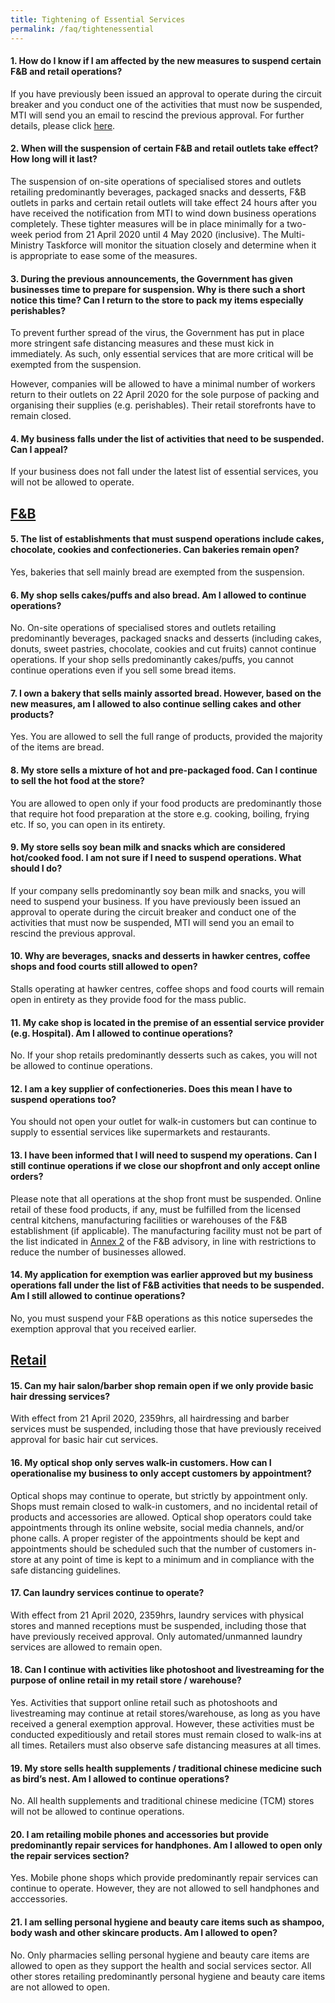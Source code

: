 ```yaml
---
title: Tightening of Essential Services
permalink: /faq/tightenessential
---
```


#### **1. How do I know if I am affected by the new measures to suspend certain F&B and retail operations?**
If you have previously been issued an approval to operate during the circuit breaker and you conduct one of the activities that must now be suspended, MTI will send you an email to rescind the previous approval. For further details, please click <a href="https://go.gov.sg/tightenmeansure" target="_blank">here</a>.

#### **2. When will the suspension of certain F&B and retail outlets take effect? How long will it last?**
The suspension of on-site operations of specialised stores and outlets retailing predominantly beverages, packaged snacks and desserts, F&B outlets in parks and certain retail outlets will take effect 24 hours after you have received the notification from MTI to wind down business operations completely. These tighter measures will be in place minimally for a two-week period from 21 April 2020 until 4 May 2020 (inclusive). The Multi-Ministry Taskforce will monitor the situation closely and determine when it is appropriate to ease some of the measures.

#### **3. During the previous announcements, the Government has given businesses time to prepare for suspension. Why is there such a short notice this time? Can I return to the store to pack my items especially perishables?**
To prevent further spread of the virus, the Government has put in place more stringent safe distancing measures and these must kick in immediately. As such, only essential services that are more critical will be exempted from the suspension.

However, companies will be allowed to have a minimal number of workers return to their outlets on 22 April 2020 for the sole purpose of packing and organising their supplies (e.g. perishables). Their retail storefronts have to remain closed.

#### **4. My business falls under the list of activities that need to be suspended. Can I appeal?**
If your business does not fall under the latest list of essential services, you will not be allowed to operate.


## **<ins>F&B</ins>**

#### **5. The list of establishments that must suspend operations include cakes, chocolate, cookies and confectioneries. Can bakeries remain open?**
Yes, bakeries that sell mainly bread are exempted from the suspension.

#### **6. My shop sells cakes/puffs and also bread. Am I allowed to continue operations?**
No. On-site operations of specialised stores and outlets retailing predominantly beverages, packaged snacks and desserts (including cakes, donuts, sweet pastries, chocolate, cookies and cut fruits) cannot continue operations. If your shop sells predominantly cakes/puffs, you cannot continue operations even if you sell some bread items.

#### **7. I own a bakery that sells mainly assorted bread. However, based on the new measures, am I allowed to also continue selling cakes and other products?**
Yes. You are allowed to sell the full range of products, provided the majority of the items are bread.

#### **8. My store sells a mixture of hot and pre-packaged food. Can I continue to sell the hot food at the store?**
You are allowed to open only if your food products are predominantly those that require hot food preparation at the store e.g. cooking, boiling, frying etc. If so, you can open in its entirety.

#### **9. My store sells soy bean milk and snacks which are considered hot/cooked food. I am not sure if I need to suspend operations. What should I do?**
If your company sells predominantly soy bean milk and snacks, you will need to suspend your business. If you have previously been issued an approval to operate during the circuit breaker and conduct one of the activities that must now be suspended, MTI will send you an email to rescind the previous approval.

#### **10. Why are beverages, snacks and desserts in hawker centres, coffee shops and food courts still allowed to open?**
Stalls operating at hawker centres, coffee shops and food courts will remain open in entirety as they provide food for the mass public.

#### **11. My cake shop is located in the premise of an essential service provider (e.g. Hospital). Am I allowed to continue operations?**
No. If your shop retails predominantly desserts such as cakes, you will not be allowed to continue operations.

#### **12. I am a key supplier of confectioneries. Does this mean I have to suspend operations too?**
You should not open your outlet for walk-in customers but can continue to supply to essential services like supermarkets and restaurants.

#### **13. I have been informed that I will need to suspend my operations. Can I still continue operations if we close our shopfront and only accept online orders?**
Please note that all operations at the shop front must be suspended. Online retail of these food products, if any, must be fulfilled from the licensed central kitchens, manufacturing facilities or warehouses of the F&B establishment (if applicable). The manufacturing facility must not be part of the list indicated in <a href="https://go.gov.sg/fnbtightenmeansure" target="_blank">Annex 2</a> of the F&B advisory, in line with restrictions to reduce the number of businesses allowed. 

#### **14. My application for exemption was earlier approved but my business operations fall under the list of F&B activities that needs to be suspended. Am I still allowed to continue operations?**
No, you must suspend your F&B operations as this notice supersedes the exemption approval that you received earlier.


## **<ins>Retail</ins>**

#### **15. Can my hair salon/barber shop remain open if we only provide basic hair dressing services?**
With effect from 21 April 2020, 2359hrs, all hairdressing and barber services must be suspended, including those that have previously received approval for basic hair cut services.

#### **16. My optical shop only serves walk-in customers. How can I operationalise my business to only accept customers by appointment?**
Optical shops may continue to operate, but strictly by appointment only. Shops must remain closed to walk-in customers, and no incidental retail of products and accessories are allowed. Optical shop operators could take appointments through its online website, social media channels, and/or phone calls. A proper register of the appointments should be kept and appointments should be scheduled such that the number of customers in-store at any point of time is kept to a minimum and in compliance with the safe distancing guidelines.

#### **17. Can laundry services continue to operate?**
With effect from 21 April 2020, 2359hrs, laundry services with physical stores and manned receptions must be suspended, including those that have previously received approval. Only automated/unmanned laundry services are allowed to remain open.

#### **18. Can I continue with activities like photoshoot and livestreaming for the purpose of online retail in my retail store / warehouse?**
Yes. Activities that support online retail such as photoshoots and livestreaming may continue at retail stores/warehouse, as long as you have received a general exemption approval. However, these activities must be conducted expeditiously and retail stores must remain closed to walk-ins at all times. Retailers must also observe safe distancing measures at all times.

#### **19. My store sells health supplements / traditional chinese medicine such as bird’s nest. Am I allowed to continue operations?**
No. All health supplements and traditional chinese medicine (TCM) stores will not be allowed to continue operations.

#### **20. I am retailing mobile phones and accessories but provide predominantly repair services for handphones. Am I allowed to open only the repair services section?**
Yes. Mobile phone shops which provide predominantly repair services can continue to operate. However, they are not allowed to sell handphones and acccessories.

#### **21. I am selling personal hygiene and beauty care items such as shampoo, body wash and other skincare products. Am I allowed to open?**
No. Only pharmacies selling personal hygiene and beauty care items are allowed to open as they support the health and social services sector. All other stores retailing predominantly personal hygiene and beauty care items are not allowed to open.
